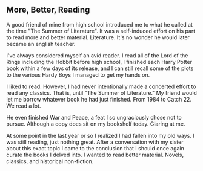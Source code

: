 ## More, Better, Reading

A good friend of mine from high school introduced me to what he called at the
time "The Summer of Literature". It was a self-induced effort on his part to
read more and better material. Literature. It's no wonder he would later became
an english teacher.

I've always considered myself an avid reader. I read all of the Lord of the
Rings including the Hobbit before high school, I finished each Harry Potter book
within a few days of its release, and I can still recall some of the plots to
the various Hardy Boys I managed to get my hands on.

I liked to read. However, I had never intentionally made a concerted effort to
read any classics. That is, until "The Summer of Literature." My friend would
let me borrow whatever book he had just finished. From 1984 to Catch 22. We read
a lot.

He even finished War and Peace, a feat I so ungraciously chose not to pursue.
Although a copy does sit on my bookshelf today. Glaring at me.

At some point in the last year or so I realized I had fallen into my old ways. I
was still reading, just nothing great. After a conversation with my sister about
this exact topic I came to the conclusion that I should once again curate the
books I delved into. I wanted to read better material. Novels, classics, and
historical non-fiction.
